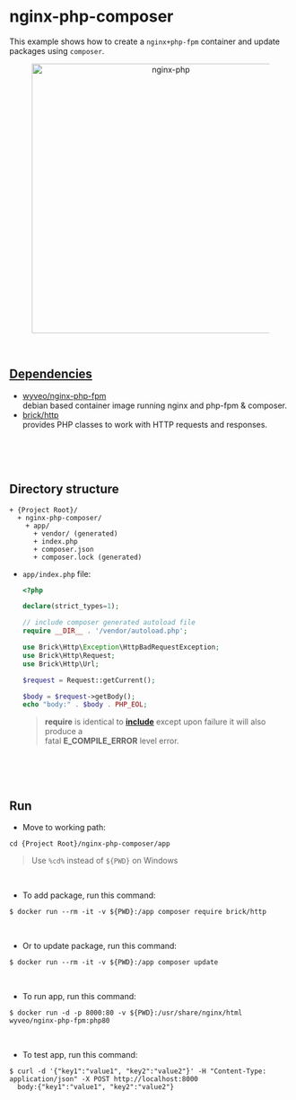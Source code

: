 # nginx-php-composer  
This example shows how to create a `nginx+php-fpm` container and update packages using `composer`.  

<figure>
<div style="text-align:center">
  <a href="https://drive.google.com/uc?export=view&id=1WZGyVct251iXW2Z7tAHAabrAOqy9E-iS">
  <img src="https://drive.google.com/uc?export=view&id=1WZGyVct251iXW2Z7tAHAabrAOqy9E-iS" style="width: 480px; max-width: 100%; height: auto" title="nginx-php" />
</div>
</figure>

<br/>

## Dependencies  
* [wyveo/nginx-php-fpm](https://github.com/wyveo/nginx-php-fpm)  
  debian based container image running nginx and php-fpm & composer.  
* [brick/http](https://github.com/brick/http)  
  provides PHP classes to work with HTTP requests and responses.  

<br/><br/><br/>
 
## Directory structure  
  ```
  + {Project Root}/  
    + nginx-php-composer/  
      + app/  
        + vendor/ (generated)  
        + index.php
        + composer.json  
        + composer.lock (generated)  
  ```

* `app/index.php` file:  
  ```php
  <?php

  declare(strict_types=1);

  // include composer generated autoload file
  require __DIR__ . '/vendor/autoload.php';

  use Brick\Http\Exception\HttpBadRequestException;
  use Brick\Http\Request;
  use Brick\Http\Url;

  $request = Request::getCurrent();

  $body = $request->getBody();
  echo "body:" . $body . PHP_EOL;
  ``` 

  > **require** is identical to [**include**](https://www.php.net/manual/en/function.include.php) except upon failure it will also produce a  
fatal **E_COMPILE_ERROR** level error.

<br/><br/><br/>

## Run  
* Move to working path:  
```shell
cd {Project Root}/nginx-php-composer/app
```

> Use `%cd%` instead of `${PWD}` on Windows  

<br/>

* To add package, run this command:  
```shell
$ docker run --rm -it -v ${PWD}:/app composer require brick/http  
```

<br/>

* Or to update package, run this command:  
```shell
$ docker run --rm -it -v ${PWD}:/app composer update  
```

<br/>

* To run app, run this command:  
```shell
$ docker run -d -p 8000:80 -v ${PWD}:/usr/share/nginx/html wyveo/nginx-php-fpm:php80
```

<br/>

* To test app, run this command:  
```shell
$ curl -d '{"key1":"value1", "key2":"value2"}' -H "Content-Type: application/json" -X POST http://localhost:8000
  body:{"key1":"value1", "key2":"value2"}
```
